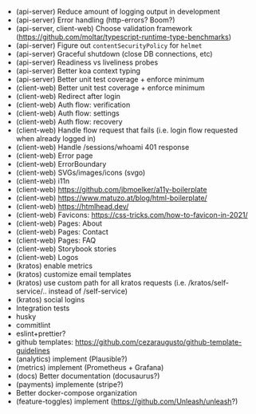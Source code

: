 - (api-server) Reduce amount of logging output in development
- (api-server) Error handling (http-errors? Boom?)
- (api-server, client-web) Choose validation framework (https://github.com/moltar/typescript-runtime-type-benchmarks)
- (api-server) Figure out `contentSecurityPolicy` for `helmet`
- (api-server) Graceful shutdown (close DB connections, etc)
- (api-server) Readiness vs liveliness probes
- (api-server) Better koa context typing
- (api-server) Better unit test coverage + enforce minimum
- (client-web) Better unit test coverage + enforce minimum
- (client-web) Redirect after login
- (client-web) Auth flow: verification
- (client-web) Auth flow: settings
- (client-web) Auth flow: recovery
- (client-web) Handle flow request that fails (i.e. login flow requested when already logged in)
- (client-web) Handle /sessions/whoami 401 response
- (client-web) Error page
- (client-web) ErrorBoundary
- (client-web) SVGs/images/icons (svgo)
- (client-web) i11n
- (client-web) https://github.com/jbmoelker/a11y-boilerplate
- (client-web) https://www.matuzo.at/blog/html-boilerplate/
- (client-web) https://htmlhead.dev/
- (client-web) Favicons: https://css-tricks.com/how-to-favicon-in-2021/
- (client-web) Pages: About
- (client-web) Pages: Contact
- (client-web) Pages: FAQ
- (client-web) Storybook stories
- (client-web) Logos
- (kratos) enable metrics
- (kratos) customize email templates
- (kratos) use custom path for all kratos requests (i.e. /kratos/self-service/.. instead of /self-service)
- (kratos) social logins
- Integration tests
- husky
- commitlint
- eslint+prettier?
- github templates: https://github.com/cezaraugusto/github-template-guidelines
- (analytics) implement (Plausible?)
- (metrics) implement (Prometheus + Grafana)
- (docs) Better documentation (docusaurus?)
- (payments) implemente (stripe?)
- Better docker-compose organization
- (feature-toggles) implement (https://github.com/Unleash/unleash?)
